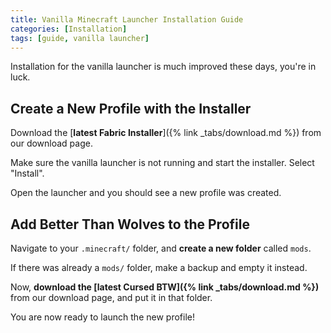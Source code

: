 ```yaml
---
title: Vanilla Minecraft Launcher Installation Guide
categories: [Installation]
tags: [guide, vanilla launcher]
---
```


Installation for the vanilla launcher is much improved these days, you're in luck.

## Create a New Profile with the Installer

Download the [**latest Fabric Installer**]({% link _tabs/download.md %}) from our download page.

Make sure the vanilla launcher is not running and start the installer. Select "Install".

Open the launcher and you should see a new profile was created.

## Add Better Than Wolves to the Profile

Navigate to your `.minecraft/` folder, and **create a new folder** called `mods`.

If there was already a `mods/` folder, make a backup and empty it instead.

Now, **download the [latest Cursed BTW]({% link _tabs/download.md %})** from our download page, and put it in that folder.

You are now ready to launch the new profile!